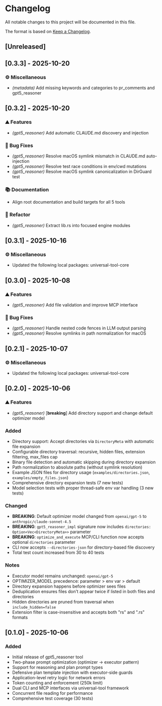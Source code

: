 # Changelog

All notable changes to this project will be documented in this file.

The format is based on [Keep a Changelog](https://keepachangelog.com/en/1.0.0/).

## [Unreleased]
## [0.3.3] - 2025-10-20

### ⚙️  Miscellaneous
- *(metadata)* Add missing keywords and categories to pr_comments and gpt5_reasoner
## [0.3.2] - 2025-10-20

### ⛰️  Features
- *(gpt5_reasoner)* Add automatic CLAUDE.md discovery and injection

### 🐛 Bug Fixes
- *(gpt5_reasoner)* Resolve macOS symlink mismatch in CLAUDE.md auto-injection
- *(gpt5_reasoner)* Resolve test race conditions in env/cwd mutations
- *(gpt5_reasoner)* Resolve macOS symlink canonicalization in DirGuard test

### 📚 Documentation
- Align root documentation and build targets for all 5 tools

### 🚜 Refactor
- *(gpt5_reasoner)* Extract lib.rs into focused engine modules
## [0.3.1] - 2025-10-16

### ⚙️  Miscellaneous
- Updated the following local packages: universal-tool-core
## [0.3.0] - 2025-10-08

### ⛰️  Features
- *(gpt5_reasoner)* Add file validation and improve MCP interface

### 🐛 Bug Fixes
- *(gpt5_reasoner)* Handle nested code fences in LLM output parsing
- *(gpt5_reasoner)* Resolve symlinks in path normalization for macOS

## [0.2.1] - 2025-10-07

### ⚙️  Miscellaneous
- Updated the following local packages: universal-tool-core

## [0.2.0] - 2025-10-06

### ⛰️  Features
- *(gpt5_reasoner)* [**breaking**] Add directory support and change default optimizer model

### Added
- Directory support: Accept directories via `DirectoryMeta` with automatic file expansion
- Configurable directory traversal: recursive, hidden files, extension filtering, max_files cap
- Binary file detection and automatic skipping during directory expansion
- Path normalization to absolute paths (without symlink resolution)
- Example JSON files for directory usage (`examples/directories.json`, `examples/empty_files.json`)
- Comprehensive directory expansion tests (7 new tests)
- Model selection tests with proper thread-safe env var handling (3 new tests)

### Changed
- **BREAKING**: Default optimizer model changed from `openai/gpt-5` to `anthropic/claude-sonnet-4.5`
- **BREAKING**: `gpt5_reasoner_impl` signature now includes `directories: Option<Vec<DirectoryMeta>>` parameter
- **BREAKING**: `optimize_and_execute` MCP/CLI function now accepts optional `directories` parameter
- CLI now accepts `--directories-json` for directory-based file discovery
- Total test count increased from 30 to 40 tests

### Notes
- Executor model remains unchanged: `openai/gpt-5`
- OPTIMIZER_MODEL precedence: parameter > env var > default
- Directory expansion happens before optimizer sees files
- Deduplication ensures files don't appear twice if listed in both files and directories
- Hidden directories are pruned from traversal when `include_hidden=false`
- Extension filter is case-insensitive and accepts both "rs" and ".rs" formats

## [0.1.0] - 2025-10-06

### Added
- Initial release of gpt5_reasoner tool
- Two-phase prompt optimization (optimizer → executor pattern)
- Support for reasoning and plan prompt types
- Defensive plan template injection with executor-side guards
- Application-level retry logic for network errors
- Token counting and enforcement (250k limit)
- Dual CLI and MCP interfaces via universal-tool framework
- Concurrent file reading for performance
- Comprehensive test coverage (30 tests)
